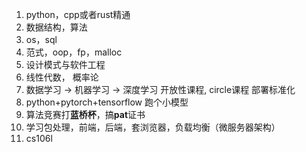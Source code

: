 1. python，cpp或者rust精通
2. 数据结构，算法
3. os，sql
4. 范式，oop，fp，malloc
5. 设计模式与软件工程
6. 线性代数， 概率论
7. 数据学习 -> 机器学习 -> 深度学习  开放性课程, circle课程  部署标准化
8. python+pytorch+tensorflow     跑个小模型
9. 算法竞赛打**蓝桥杯**，搞**pat**证书
10. 学习包处理，前端，后端，套浏览器，负载均衡（微服务器架构）
11.  cs106l
<!--stackedit_data:
eyJoaXN0b3J5IjpbLTEyODI2MDg3NDddfQ==
-->